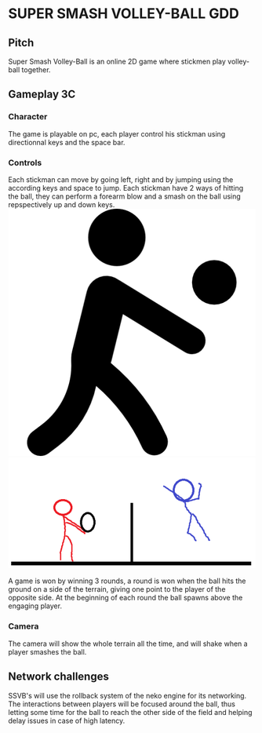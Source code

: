 # SUPER SMASH VOLLEY-BALL GDD

## Pitch

Super Smash Volley-Ball is an online 2D game where stickmen play volley-ball together.

## Gameplay 3C

### Character
The game is playable on pc, each player control his stickman using directionnal keys and the space bar.

### Controls
Each stickman can move by going left, right and by jumping using the according keys and space to jump. 
Each stickman have 2 ways of hitting the ball, they can perform a forearm blow and a smash on the ball using repspectively up and down keys.
![Volley1](/images/volley1.png)
![Volleyball](/images/volleyball.png)

A game is won by winning 3 rounds, a round is won when the ball hits the ground on a side of the terrain, giving one point to the player of the opposite side.
At the beginning of each round the ball spawns above the engaging player.

### Camera
The camera will show the whole terrain all the time, and will shake when a player smashes the ball.

## Network challenges

SSVB's will use the rollback system of the neko engine for its networking.
The interactions between players will be focused around the ball, thus letting some time for the ball to reach the other side of the field and helping delay issues in case of high latency.
